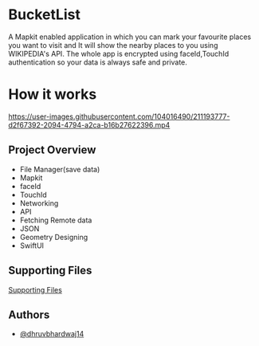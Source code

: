 # BucketList
A Mapkit enabled application in which you can mark your favourite places you want to visit and It will show the nearby places to you using WIKIPEDIA's API.
The whole app is encrypted using faceId,TouchId authentication so your data is always safe and private.


# How it works




https://user-images.githubusercontent.com/104016490/211193777-d2f67392-2094-4794-a2ca-b16b27622396.mp4



## Project Overview

- File Manager(save data)
- Mapkit
- faceId
- TouchId
- Networking
- API
- Fetching Remote data
- JSON
- Geometry Designing
- SwiftUI


## Supporting Files

[Supporting Files](https://github.com/dhruvbhardwaj14/projectsSwiftUI/tree/master/BucketList-Files)


## Authors

- [@dhruvbhardwaj14](https://github.com/dhruvbhardwaj14)